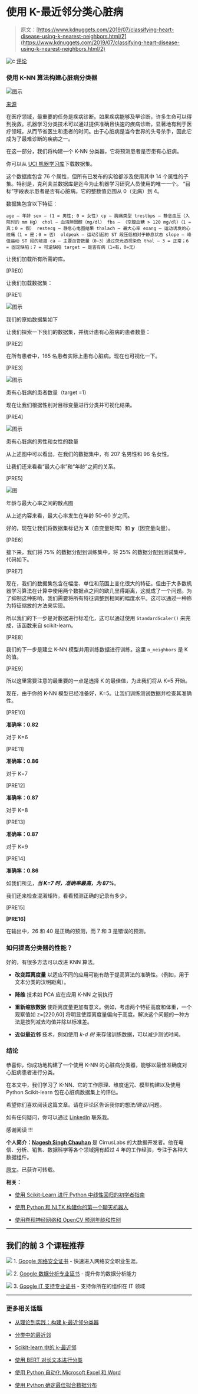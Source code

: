 # 使用 K-最近邻分类心脏病

> 原文：[https://www.kdnuggets.com/2019/07/classifying-heart-disease-using-k-nearest-neighbors.html/2](https://www.kdnuggets.com/2019/07/classifying-heart-disease-using-k-nearest-neighbors.html/2)

![c](../Images/3d9c022da2d331bb56691a9617b91b90.png) [评论](/2019/07/classifying-heart-disease-using-k-nearest-neighbors.html?page=2#comments)

### 使用 K-NN 算法构建心脏病分类器

![图示](../Images/6a437752eaeb7dc85b172a17d10271d1.png)

[来源](https://brainfeedmagazine.com/now-machine-learning-can-predict-death-with-over-90-accuracy/)

在医疗领域，最重要的任务是疾病诊断。如果疾病能够及早诊断，许多生命可以得到挽救。机器学习分类技术可以通过提供准确且快速的疾病诊断，显著地有利于医疗领域，从而节省医生和患者的时间。由于心脏病是当今世界的头号杀手，因此它成为了最难诊断的疾病之一。

在这一部分，我们将构建一个 K-NN 分类器，它将预测患者是否患有心脏病。

你可以从 [UCI 机器学习库](https://archive.ics.uci.edu/ml/datasets/Heart+Disease)下载数据集。

这个数据库包含 76 个属性，但所有已发布的实验都涉及使用其中 14 个属性的子集。特别是，克利夫兰数据库是迄今为止机器学习研究人员使用的唯一一个。 “目标”字段表示患者是否有心脏病。它的整数值范围从 0（无病）到 4。

数据集包含以下特征：

`age — 年龄 sex — (1 = 男性; 0 = 女性) cp — 胸痛类型 trestbps — 静息血压（入院时的 mm Hg） chol — 血清胆固醇（mg/dl） fbs — （空腹血糖 > 120 mg/dl）（1 = 真；0 = 假） restecg — 静息心电图结果 thalach — 最大心率 exang — 运动诱发的心绞痛（1 = 是；0 = 否） oldpeak — 运动引起的 ST 段压低相对于静息状态 slope — 峰值运动 ST 段的坡度 ca — 主要血管数量（0–3）通过荧光透视染色 thal — 3 = 正常；6 = 固定缺陷；7 = 可逆缺陷 target — 是否有病（1=有，0=无）`

让我们加载所有所需的库。

[PRE0]

让我们加载数据集：

[PRE1]

![图示](../Images/de816097286e89389a9f6b8831fc1858.png)

我们的原始数据集如下

让我们探索一下我们的数据集，并统计患有心脏病的患者数量：

[PRE2]

在所有患者中，165 名患者实际上患有心脏病。现在也可视化一下。

[PRE3]

![图示](../Images/1d34de775212dad0e591f8d3bb54be24.png)

患有心脏病的患者数量（target =1）

现在让我们根据性别对目标变量进行分类并可视化结果。

[PRE4]

![图示](../Images/99499b6f2e55696b826d0feba2edfbf7.png)

患有心脏病的男性和女性的数量

从上述图中可以看出，在我们的数据集中，有 207 名男性和 96 名女性。

让我们还来看看“最大心率”和“年龄”之间的关系。

[PRE5]

![图](../Images/52404eb038b7c8c2f92ef243d70d37d0.png)

年龄与最大心率之间的散点图

从上述内容来看，最大心率发生在年龄 50–60 岁之间。

好的，现在让我们将数据集标记为 **X**（自变量矩阵）和 **y**（因变量向量）。

[PRE6]

接下来，我们将 75% 的数据分配到训练集中，将 25% 的数据分配到测试集中，代码如下。

[PRE7]

现在，我们的数据集包含在幅度、单位和范围上变化很大的特征。但由于大多数机器学习算法在计算中使用两个数据点之间的欧几里得距离，这就成了一个问题。为了抑制这种影响，我们需要将所有特征调整到相同的幅度水平。这可以通过一种称为特征缩放的方法来实现。

所以我们的下一步是对数据进行标准化，这可以通过使用 `StandardScaler()` 来完成，该函数来自 scikit-learn。

[PRE8]

我们的下一步是建立 K-NN 模型并用训练数据进行训练。这里 `n_neighbors` 是 K 的值。

[PRE9]

所以这里需要注意的最重要的一点是选择 K 的最佳值，为此我们将从 K=5 开始。

现在，由于你的 K-NN 模型已经准备好，K=5。让我们训练测试数据并检查其准确性。

[PRE10]

**准确率：0.82**

对于 K=6

[PRE11]

**准确率：0.86**

对于 K=7

[PRE12]

**准确率：0.87**

对于 K=8

[PRE13]

**准确率：0.87**

对于 K=9

[PRE14]

**准确率：0.86**

如我们所见，***当 K=7 时，准确率最高，为 87%***。

我们还来检查混淆矩阵，看看预测正确的记录有多少。

[PRE15]

**[PRE16]**

在输出中，26 和 40 是正确的预测，而 7 和 3 是错误的预测。

### 如何提高分类器的性能？

好的，有很多方法可以改进 KNN 算法。

+   **改变距离度量** 以适应不同的应用可能有助于提高算法的准确性。（例如，用于文本分类的汉明距离）。

+   **降维** 技术如 PCA 应在应用 K-NN 之前执行

+   **重新缩放数据** 使距离度量更加有意义。例如，考虑两个特征高度和体重，一个观察值如 z=[220,60] 将明显使距离度量偏向于高度。解决这个问题的一种方法是按列减去均值并除以标准差。

+   **近似最近邻** 技术，例如使用 *k-d 树* 来存储训练数据，可以减少测试时间。

### **结论**

恭喜你，你成功地构建了一个使用 K-NN 的心脏病分类器，能够以最佳准确度对心脏病患者进行分类。

在本文中，我们学习了 K-NN、它的工作原理、维度诅咒、模型构建以及使用 Python Scikit-learn 包在心脏病数据集上的评估。

希望你们喜欢阅读这篇文章。请在评论区告诉我你的想法/建议/问题。

如有任何疑问，你可以通过 [LinkedIn](https://www.linkedin.com/in/nagesh-singh-chauhan-6936bb13b/) 联系我。

感谢阅读 !!!

**个人简介：[Nagesh Singh Chauhan](https://www.linkedin.com/in/nagesh-singh-chauhan-6936bb13b/)** 是 CirrusLabs 的大数据开发者。他在电信、分析、销售、数据科学等各个领域拥有超过 4 年的工作经验，专注于各种大数据组件。

[原文](https://towardsdatascience.com/implement-k-nearest-neighbors-classification-algorithm-c99be8f14052)。已获许可转载。

**相关：**

+   [使用 Scikit-Learn 进行 Python 中线性回归的初学者指南](/2019/03/beginners-guide-linear-regression-python-scikit-learn.html)

+   [使用 Python 和 NLTK 构建你的第一个聊天机器人](/2019/05/build-chatbot-python-nltk.html)

+   [使用卷积神经网络和 OpenCV 预测年龄和性别](/2019/04/predict-age-gender-using-convolutional-neural-network-opencv.html)

* * *

## 我们的前 3 个课程推荐

![](../Images/0244c01ba9267c002ef39d4907e0b8fb.png) 1\. [Google 网络安全证书](https://www.kdnuggets.com/google-cybersecurity) - 快速进入网络安全职业生涯。

![](../Images/e225c49c3c91745821c8c0368bf04711.png) 2\. [Google 数据分析专业证书](https://www.kdnuggets.com/google-data-analytics) - 提升你的数据分析能力

![](../Images/0244c01ba9267c002ef39d4907e0b8fb.png) 3\. [Google IT 支持专业证书](https://www.kdnuggets.com/google-itsupport) - 支持你所在的组织在 IT 领域

* * *

### 更多相关话题

+   [从理论到实践：构建 k-最近邻分类器](https://www.kdnuggets.com/2023/06/theory-practice-building-knearest-neighbors-classifier.html)

+   [分类中的最近邻](https://www.kdnuggets.com/2022/04/nearest-neighbors-classification.html)

+   [Scikit-learn 中的 k-最近邻](https://www.kdnuggets.com/2022/07/knearest-neighbors-scikitlearn.html)

+   [使用 BERT 对长文本进行分类](https://www.kdnuggets.com/2022/02/classifying-long-text-documents-bert.html)

+   [使用 Python 自动化 Microsoft Excel 和 Word](https://www.kdnuggets.com/2021/08/automate-microsoft-excel-word-python.html)

+   [使用 Python 确定最佳拟合数据分布](https://www.kdnuggets.com/2021/09/determine-best-fitting-data-distribution-python.html)
